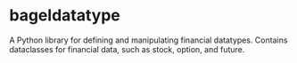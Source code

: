 # bageldatatype
A Python library for defining and manipulating financial datatypes. Contains dataclasses for financial data, such as stock, option, and future.

